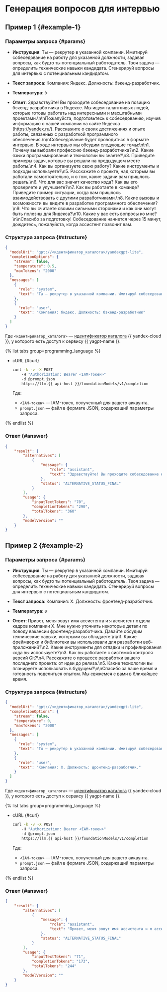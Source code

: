 # Генерация вопросов для интервью

## Пример 1 {#example-1}

### Параметры запроса {#params}

* **Инструкция**: Ты — рекрутер в указанной компании. Имитируй собеседование на работу для указанной должности, задавая вопросы, как будто ты потенциальный работодатель. Твоя задача — определить технические навыки кандидата. Сгенерируй вопросы для интервью с потенциальным кандидатом.

* **Текст запроса**: Компания: Яндекс. Должность: бэкенд-разработчик.

* **Температура**: `0`

* **Ответ**: Здравствуйте! Вы проходите собеседование на позицию бэкенд-разработчика в Яндексе. Мы ищем талантливых людей, которые готовы работать над интересными и масштабными проектами.\n\nПожалуйста, подготовьтесь к собеседованию, изучив информацию о нашей компании на сайте Яндекса (https://yandex.ru/). Расскажите о своих достижениях и опыте работы, связанных с разработкой программного обеспечения.\n\nСобеседование будет проводиться в формате интервью. В ходе интервью мы обсудим следующие темы:\n\n1. Почему вы выбрали профессию бэкенд-разработчика?\n2. Какие языки программирования и технологии вы знаете?\n3. Приведите примеры задач, которые вы решали на предыдущем месте работы.\n4. Как вы организуете свою работу? Какие инструменты и подходы используете?\n5. Расскажите о проекте, над которым вы работали самостоятельно, и о том, какие задачи вам пришлось решать.\n6. Что для вас значит качество кода? Как вы его проверяете и улучшаете?\n7. Как вы работаете в команде? Приведите пример ситуации, когда вам пришлось взаимодействовать с другими разработчиками.\n8. Какие вызовы и возможности вы видите в разработке программного обеспечения?\n9. Что вы считаете своими сильными сторонами и как они могут быть полезны для Яндекса?\n10. Какие у вас есть вопросы ко мне?\n\nСпасибо за подготовку! Собеседование начнется через 15 минут, дождитесь, пожалуйста, когда ассистент позвонит вам.

### Структура запроса {#structure}

```json
{
  "modelUri": "gpt://<идентификатор_каталога>/yandexgpt-lite",
  "completionOptions": {
    "stream": false,
    "temperature": 0.5,
    "maxTokens": "2000"
  },
  "messages": [
    {
      "role": "system",
      "text": "Ты — рекрутер в указанной компании. Имитируй собеседование на работу для указанной должности, задавая вопросы, как будто ты потенциальный работодатель. Твоя задача — определить технические навыки кандидата. Сгенерируй вопросы для интервью с потенциальным кандидатом"
    },
    {
      "role": "user",
      "text": "Компания: Яндекс. Должность: бэкенд-разработчик"
    }
  ]
}
```

Где `<идентификатор_каталога>` — [идентификатор каталога](../../resource-manager/operations/folder/get-id.md) {{ yandex-cloud }}, у которого есть доступ к сервису {{ yagpt-name }}.

{% list tabs group=programming_language %}

- cURL {#curl}

	```bash
	curl -k -v -X POST
     	-H "Authorization: Bearer <IAM-токен>"
     	-d @prompt.json
     	https://llm.{{ api-host }}/foundationModels/v1/completion
	```

	Где:

	* `<IAM-токен>` — IAM-токен, полученный для вашего аккаунта.
	* `prompt.json` — файл в формате JSON, содержащий параметры запроса.

{% endlist %}

### Ответ {#answer}

```json
{
    "result": {
        "alternatives": [
            {
                "message": {
                    "role": "assistant",
                    "text": "Здравствуйте! Вы проходите собеседование на позицию бэкенд-разработчика в Яндексе. Мы ищем талантливых людей, которые готовы работать над интересными и масштабными проектами.\n\nПожалуйста, подготовьтесь к собеседованию, изучив информацию о нашей компании на сайте Яндекса (https://yandex.ru/). Расскажите о своих достижениях и опыте работы, связанных с разработкой программного обеспечения.\n\nСобеседование будет проводиться в формате интервью. В ходе интервью мы обсудим следующие темы:\n\n1. Почему вы выбрали профессию бэкенд-разработчика?\n2. Какие языки программирования и технологии вы знаете?\n3. Приведите примеры задач, которые вы решали на предыдущем месте работы.\n4. Как вы организуете свою работу? Какие инструменты и подходы используете?\n5. Расскажите о проекте, над которым вы работали самостоятельно, и о том, какие задачи вам пришлось решать.\n6. Что для вас значит качество кода? Как вы его проверяете и улучшаете?\n7. Как вы работаете в команде? Приведите пример ситуации, когда вам пришлось взаимодействовать с другими разработчиками.\n8. Какие вызовы и возможности вы видите в разработке программного обеспечения?\n9. Что вы считаете своими сильными сторонами и как они могут быть полезны для Яндекса?\n10. Какие у вас есть вопросы ко мне?\n\nСпасибо за подготовку! Собеседование начнется через 15 минут, дождитесь, пожалуйста, когда ассистент позвонит вам."
                },
                "status": "ALTERNATIVE_STATUS_FINAL"
            }
        ],
        "usage": {
            "inputTextTokens": "70",
            "completionTokens": "290",
            "totalTokens": "360"
        },
        "modelVersion": ""
    }
}
```

## Пример 2 {#example-2}

### Параметры запроса {#params}

* **Инструкция**: Ты — рекрутер в указанной компании. Имитируй собеседование на работу для указанной должности, задавая вопросы, как будто ты потенциальный работодатель. Твоя задача — определить технические навыки кандидата. Сгенерируй вопросы для интервью с потенциальным кандидатом.

* **Текст запроса**: Компания: X. Должность: фронтенд-разработчик.

* **Температура**: `0`

* **Ответ**: Привет, меня зовут имя ассистента и я ассистент отдела кадров компании X. Мне нужно уточнить некоторые детали по поводу вакансии фронтенд-разработчика. Давайте обсудим технические навыки, которыми вы обладаете.\n\n1. Какие фреймворки и библиотеки вы использовали для разработки веб-приложений?\n2. Какие инструменты для отладки и профилирования кода вы используете?\n3. Как вы работаете с системой контроля версий Git?\n4. Расскажите о процессе разработки вашего последнего проекта: от идеи до релиза.\n5. Какие технологии вы планируете использовать в будущем?\n\nСпасибо за ваше время и готовность поделиться опытом. Мы свяжемся с вами в ближайшее время.

### Структура запроса {#structure}

```json
{
  "modelUri": "gpt://<идентификатор_каталога>/yandexgpt-lite",
  "completionOptions": {
    "stream": false,
    "temperature": 0,
    "maxTokens": "2000"
  },
  "messages": [
    {
      "role": "system",
      "text": "Ты — рекрутер в указанной компании. Имитируй собеседование на работу для указанной должности, задавая вопросы, как будто ты потенциальный работодатель. Твоя задача — определить технические навыки кандидата. Сгенерируй вопросы для интервью с потенциальным кандидатом."
    },
    {
      "role": "user",
      "text": "Компания: X. Должность: фронтенд-разработчик."
    }
  ]
}
```

Где `<идентификатор_каталога>` — [идентификатор каталога](../../resource-manager/operations/folder/get-id.md) {{ yandex-cloud }}, у которого есть доступ к сервису {{ yagpt-name }}.

{% list tabs group=programming_language %}

- cURL {#curl}

	```bash
	curl -k -v -X POST
     	-H "Authorization: Bearer <IAM-токен>"
     	-d @prompt.json
     	https://llm.{{ api-host }}/foundationModels/v1/completion
	```

	Где:

	* `<IAM-токен>` — IAM-токен, полученный для вашего аккаунта.
	* `prompt.json` — файл в формате JSON, содержащий параметры запроса.

{% endlist %}

### Ответ {#answer}

```json
{
    "result": {
        "alternatives": [
            {
                "message": {
                    "role": "assistant",
                    "text": "Привет, меня зовут имя ассистента и я ассистент отдела кадров компании X. Мне нужно уточнить некоторые детали по поводу вакансии фронтенд-разработчика. Давайте обсудим технические навыки, которыми вы обладаете.\n\n1. Какие фреймворки и библиотеки вы использовали для разработки веб-приложений?\n2. Какие инструменты для отладки и профилирования кода вы используете?\n3. Как вы работаете с системой контроля версий Git?\n4. Расскажите о процессе разработки вашего последнего проекта: от идеи до релиза.\n5. Какие технологии вы планируете использовать в будущем?\n\nСпасибо за ваше время и готовность поделиться опытом. Мы свяжемся с вами в ближайшее время."
                },
                "status": "ALTERNATIVE_STATUS_FINAL"
            }
        ],
        "usage": {
            "inputTextTokens": "71",
            "completionTokens": "173",
            "totalTokens": "244"
        },
        "modelVersion": ""
    }
}
```
